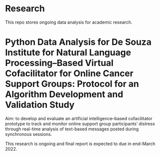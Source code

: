 # Research

This repo stores ongoing data analysis for academic research.

# Python Data Analysis for De Souza Institute for Natural Language Processing–Based Virtual Cofacilitator for Online Cancer Support Groups: Protocol for an Algorithm Development and Validation Study

Aim: to develop and evaluate an artificial intelligence–based cofacilitator prototype to track and monitor online support group participants’ distress through real-time analysis of text-based messages posted during synchronous sessions.

This research is ongoing and final report is expected to due in end-March 2022. 
